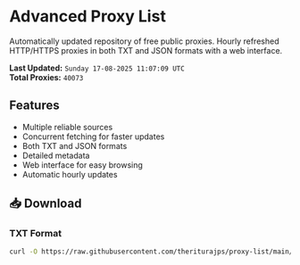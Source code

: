# Advanced Proxy List

Automatically updated repository of free public proxies. Hourly refreshed HTTP/HTTPS proxies in both TXT and JSON formats with a web interface.

**Last Updated:** `Sunday 17-08-2025 11:07:09 UTC`  
**Total Proxies:** `40073`

## Features
- Multiple reliable sources
- Concurrent fetching for faster updates
- Both TXT and JSON formats
- Detailed metadata
- Web interface for easy browsing
- Automatic hourly updates

## 📥 Download

### TXT Format
```bash
curl -O https://raw.githubusercontent.com/theriturajps/proxy-list/main/proxies.txt